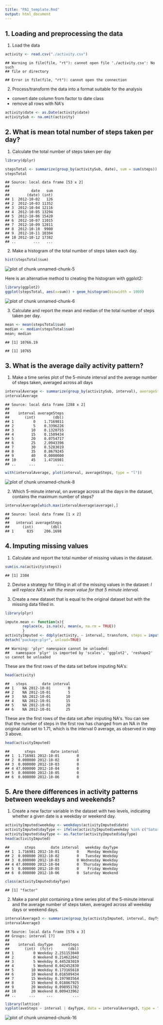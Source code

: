 ```yaml
---
title: "PA1_template.Rmd"
output: html_document
---
```


## 1. Loading and preprocessing the data

1. Load the data

```r
activity <- read.csv("./activity.csv")
```

```
## Warning in file(file, "rt"): cannot open file './activity.csv': No such
## file or directory
```

```
## Error in file(file, "rt"): cannot open the connection
```

2. Process/transform the data into a format suitable for the analysis
- convert date column from factor to date class
- remove all rows with NA's

```r
activity$date <- as.Date(activity$date)
activitySub <- na.omit(activity)
```

## 2. What is mean total number of steps taken per day?

1. Calculate the total number of steps taken per day

```r
library(dplyr)
```


```r
stepsTotal <- summarize(group_by(activitySub, date), sum = sum(steps))
stepsTotal
```

```
## Source: local data frame [53 x 2]
## 
##          date   sum
##        (date) (int)
## 1  2012-10-02   126
## 2  2012-10-03 11352
## 3  2012-10-04 12116
## 4  2012-10-05 13294
## 5  2012-10-06 15420
## 6  2012-10-07 11015
## 7  2012-10-09 12811
## 8  2012-10-10  9900
## 9  2012-10-11 10304
## 10 2012-10-12 17382
## ..        ...   ...
```

2. Make a histogram of the total number of steps taken each day.

```r
hist(stepsTotal$sum)
```

![plot of chunk unnamed-chunk-5](figure/unnamed-chunk-5-1.png) 

Here is an alternative method to creating the histogram with ggplot2:

```r
library(ggplot2)
ggplot(stepsTotal, aes(x=sum)) + geom_histogram(binwidth = 1000)
```

![plot of chunk unnamed-chunk-6](figure/unnamed-chunk-6-1.png) 

3. Calculate and report the mean and median of the total number of steps taken per day.

```r
mean <- mean(stepsTotal$sum)
median <- median(stepsTotal$sum)
mean; median
```

```
## [1] 10766.19
```

```
## [1] 10765
```

## 3. What is the average daily activity pattern?
1. Make a time series plot of the 5-minute interval and the average number of steps taken, averaged across all days

```r
intervalAverage <- summarize(group_by(activitySub, interval), averageSteps = mean(steps))
intervalAverage
```

```
## Source: local data frame [288 x 2]
## 
##    interval averageSteps
##       (int)        (dbl)
## 1         0    1.7169811
## 2         5    0.3396226
## 3        10    0.1320755
## 4        15    0.1509434
## 5        20    0.0754717
## 6        25    2.0943396
## 7        30    0.5283019
## 8        35    0.8679245
## 9        40    0.0000000
## 10       45    1.4716981
## ..      ...          ...
```

```r
with(intervalAverage, plot(interval, averageSteps, type = "l"))
```

![plot of chunk unnamed-chunk-8](figure/unnamed-chunk-8-1.png) 

2. Which 5-minute interval, on average across all the days in the dataset, contains the maximum number of steps?

```r
intervalAverage[which.max(intervalAverage$average),]
```

```
## Source: local data frame [1 x 2]
## 
##   interval averageSteps
##      (int)        (dbl)
## 1      835     206.1698
```

## 4. Imputing missing values
1. Calculate and report the total number of missing values in the dataset.  

```r
sum(is.na(activity$steps))
```

```
## [1] 2304
```

2. Devise a strategy for filling in all of the missing values in the dataset: *I will replace NA's with the mean value for that 5 minute interval.*

3. Create a new dataset that is equal to the original dataset but with the missing data filled in.


```r
library(plyr)
```


```r
impute.mean <- function(x){
        replace(x, is.na(x), mean(x, na.rm = TRUE))
        }
activityImputed <- ddply(activity, ~ interval, transform, steps = impute.mean(steps))
detach("package:plyr", unload=TRUE)
```

```
## Warning: 'plyr' namespace cannot be unloaded:
##   namespace 'plyr' is imported by 'scales', 'ggplot2', 'reshape2' so cannot be unloaded
```

These are the first rows of the data set before imputing NA's:

```r
head(activity)
```

```
##   steps       date interval
## 1    NA 2012-10-01        0
## 2    NA 2012-10-01        5
## 3    NA 2012-10-01       10
## 4    NA 2012-10-01       15
## 5    NA 2012-10-01       20
## 6    NA 2012-10-01       25
```

These are the first rows of the data set after imputing NA's.  You can see that the number of steps in the first row has changed from an NA in the original data set to 1.71, which is the interval 0 average, as observed in step 3 above.

```r
head(activityImputed)
```

```
##       steps       date interval
## 1  1.716981 2012-10-01        0
## 2  0.000000 2012-10-02        0
## 3  0.000000 2012-10-03        0
## 4 47.000000 2012-10-04        0
## 5  0.000000 2012-10-05        0
## 6  0.000000 2012-10-06        0
```


## 5. Are there differences in activity patterns between weekdays and weekends?
1. Create a new factor variable in the dataset with two levels, indicating whether a given date is a weekday or weekend day.

```r
activityImputed$weekday <- weekdays(activityImputed$date)
activityImputed$dayType <- ifelse(activityImputed$weekday %in% c("Saturday", "Sunday"), "Weekend", "Weekday")
activityImputed$dayType <- as.factor(activityImputed$dayType)
head(activityImputed)
```

```
##       steps       date interval   weekday dayType
## 1  1.716981 2012-10-01        0    Monday Weekday
## 2  0.000000 2012-10-02        0   Tuesday Weekday
## 3  0.000000 2012-10-03        0 Wednesday Weekday
## 4 47.000000 2012-10-04        0  Thursday Weekday
## 5  0.000000 2012-10-05        0    Friday Weekday
## 6  0.000000 2012-10-06        0  Saturday Weekend
```

```r
class(activityImputed$dayType)
```

```
## [1] "factor"
```

2. Make a panel plot containing a time series plot of the 5-minute interval and the average number of steps taken, averaged across all weekday days or weekend days.


```r
intervalAverage3 <- summarize(group_by(activityImputed, interval, dayType), aveSteps = mean(steps))
intervalAverage3
```

```
## Source: local data frame [576 x 3]
## Groups: interval [?]
## 
##    interval dayType    aveSteps
##       (int)  (fctr)       (dbl)
## 1         0 Weekday 2.251153040
## 2         0 Weekend 0.214622642
## 3         5 Weekday 0.445283019
## 4         5 Weekend 0.042452830
## 5        10 Weekday 0.173165618
## 6        10 Weekend 0.016509434
## 7        15 Weekday 0.197903564
## 8        15 Weekend 0.018867925
## 9        20 Weekday 0.098951782
## 10       20 Weekend 0.009433962
## ..      ...     ...         ...
```

```r
library(lattice)
xyplot(aveSteps ~ interval | dayType, data = intervalAverage3, type = "l")
```

![plot of chunk unnamed-chunk-16](figure/unnamed-chunk-16-1.png) 

